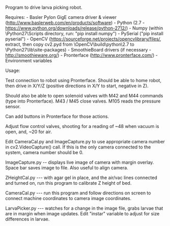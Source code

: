 Program to drive larva picking robot.

Requires:
	- Basler Pylon GigE camera driver & viewer (http://www.baslerweb.com/en/products/software)
	- Python (2.7 - https://www.python.org/downloads/release/python-2712/)
	- Numpy (within \Python27\Scripts directory, run: "pip install numpy")
	- PySerial ("pip install pyserial")
	- OpenCV (https://sourceforge.net/projects/opencvlibrary/files/, extract, then copy cv2.pyd from \OpenCV\build\python\2.7 to \Python27\lib\site-packages)
	- SmoothieBoard drivers (if necessary - http://smoothieware.org/)
	- Pronterface (http://www.pronterface.com/)
	- Environment variables

Usage:

Test connection to robot using Pronterface. Should be able to home robot, then drive in X/Y/Z (positive directions in X/Y to start, negative in Z).

Should also be able to open solenoid valves with M42 and M44 commands (type into Pronterface). M43 / M45 close valves. M105 reads the pressure sensor.

Can add buttons in Pronterface for those actions.

Adjust flow control valves, shooting for a reading of ~48 when vacuum is open, and, ~20 for air.

Edit CameraCal.py and ImageCapture.py to use appropriate camera number in cv2.VideoCapture() call. If this is the only camera connected to the system, camera number should be 0.

ImageCapture.py -- displays live image of camera with margin overlay. Space bar saves image to file. Also useful to align camera.

ZHeightCal.py  --- with agar gel in place, and the air/vac lines connected and turned on, run this program to calibrate Z height of bed.

CameraCal.py   --- run this program and follow directions on screen to connect machine coordinates to camera image coordinates.

LarvaPicker.py --- watches for a change in the image file, grabs larvae that are in margin when image updates. Edit "instar" variable to adjust for size differences in larvae.
